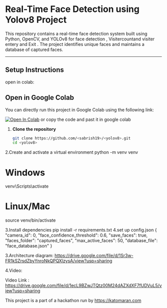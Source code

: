 # Real-Time Face Detection using Yolov8 Project

This repository contains a real-time face detection system built using Python, OpenCV, and YOLOv8 for face detection , Visitercountand visiter entery and Exit . The project identifies unique faces and maintains a database of captured faces.  

---

## Setup Instructions
open in colab:
## Open in Google Colab

You can directly run this project in Google Colab using the following link:

[![Open In Colab](https://colab.research.google.com/assets/colab-badge.svg)](https://colab.research.google.com/github/<sabrish19>/<yolov8>/blob/main/facedetection_Yolov8.ipynb)
or 
copy the code and past it in google colab
1. **Clone the repository**
   ```bash
   git clone https://github.com/<sabrish19>/<yolov8>.git
   cd <yolov8>
2.Create and activate a virtual environment
python -m venv venv
# Windows
venv\Scripts\activate
# Linux/Mac
source venv/bin/activate

3.Install dependencies
pip install -r requirements.txt
4.set up config.json
{
    "camera_id": 0,
    "face_confidence_threshold": 0.6,
    "save_faces": true,
    "faces_folder": "captured_faces",
    "max_active_faces": 50,
    "database_file": "face_database.json"
}

3.Architecture diagram:
https://drive.google.com/file/d/1Sr3w-FR1kSZrsdZbyYnroNkQPQXlzysA/view?usp=sharing

4.Video:

Video Link : https://drive.google.com/file/d/1ecL9BZwJTQtz00M24dAZXdXF7fUDVuL5/view?usp=sharing

This project is a part of a hackathon run by https://katomaran.com
